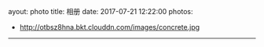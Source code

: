 ayout: photo
title: 相册
date: 2017-07-21 12:22:00
photos:
 - http://otbsz8hna.bkt.clouddn.com/images/concrete.jpg
---
